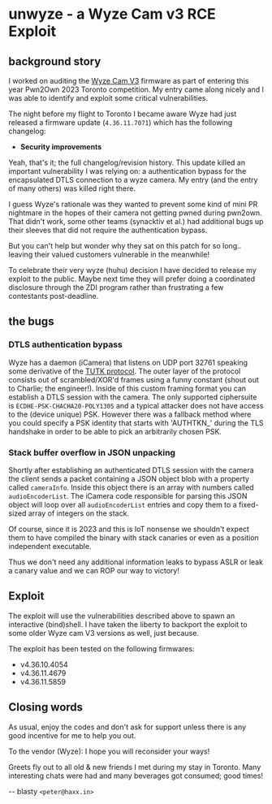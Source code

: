 # unwyze - a Wyze Cam v3 RCE Exploit

## background story

I worked on auditing the [Wyze Cam V3](https://www.wyze.com/products/wyze-cam) firmware as part of entering this year Pwn2Own 2023 Toronto competition. My entry
came along nicely and I was able to identify and exploit some critical vulnerabilities.

The night before my flight to Toronto I became aware Wyze had just released a firmware update (`4.36.11.7071`) which has the following changelog:

- **Security improvements**

Yeah, that's it; the full changelog/revision history. This update killed an important vulnerability I was relying on: a authentication bypass for the encapsulated DTLS connection to a wyze camera. My entry (and the entry of many others) was killed right there.

I guess Wyze's rationale was they wanted to prevent some kind of mini PR nightmare in the hopes of their camera not getting pwned during pwn2own. That didn't work, some other teams (synacktiv et al.) had additional bugs up their sleeves that did not require the authentication bypass.

But you can't help but wonder why they sat on this patch for so long.. leaving their valued customers vulnerable in the meanwhile!

To celebrate their very wyze (huhu) decision I have decided to release my exploit to the public. Maybe next time they will prefer doing a coordinated disclosure through the ZDI program rather than frustrating a few contestants post-deadline.

## the bugs

### DTLS authentication bypass

Wyze has a daemon (iCamera) that listens on UDP port 32761 speaking some derivative of the [TUTK protocol](https://www.throughtek.com/p2p-iot-connection/). The outer layer of the protocol consists out of scrambled/XOR'd frames using a funny constant (shout out to Charlie; the engineer!). Inside of this custom framing format you can establish a DTLS session with the camera. The only supported ciphersuite is `ECDHE-PSK-CHACHA20-POLY1305` and a typical attacker does not have access to the (device unique) PSK. However there was a fallback method where you could specify a PSK identity that starts with 'AUTHTKN\_' during the TLS handshake in order to be able to pick an arbitrarily chosen PSK.

### Stack buffer overflow in JSON unpacking

Shortly after establishing an authenticated DTLS session with the camera the client sends a packet containing a JSON object blob with a property called `cameraInfo`. Inside this object there is an array with numbers called `audioEncoderList`. The iCamera code responsible for parsing this JSON object will loop over all `audioEncoderList` entries and copy them to a fixed-sized array of integers on the stack.

Of course, since it is 2023 and this is IoT nonsense we shouldn't expect them to have compiled the binary with stack canaries or even as a position independent executable.

Thus we don't need any additional information leaks to bypass ASLR or leak a canary value and we can ROP our way to victory!

## Exploit

The exploit will use the vulnerabilities described above to spawn an interactive (bind)shell. I have taken the liberty to backport the exploit to some older Wyze cam V3 versions as well, just because.

The exploit has been tested on the following firmwares:

- v4.36.10.4054
- v4.36.11.4679
- v4.36.11.5859

## Closing words

As usual, enjoy the codes and don't ask for support unless there is any good incentive for me to help you out.

To the vendor (Wyze): I hope you will reconsider your ways!

Greets fly out to all old & new friends I met during my stay in Toronto. Many interesting chats were had and many beverages got consumed; good times!

-- blasty `<peter@haxx.in>`
